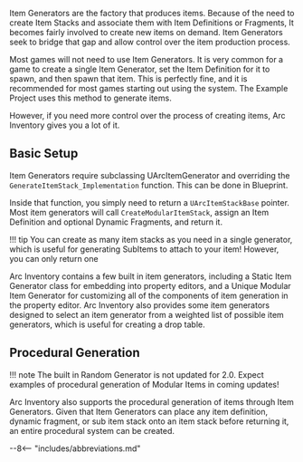 
Item Generators are the factory that produces items.  Because of the need to create Item Stacks and associate them with Item Definitions or Fragments, It becomes fairly involved to create new items on demand.  Item Generators seek to bridge that gap and allow control over the item production process.

Most games will not need to use Item Generators.  It is very common for a game to create a single Item Generator, set the Item Definition for it to spawn, and then spawn that item.  This is perfectly fine, and it is recommended for most games starting out using the system.  The Example Project uses this method to generate items.  

However, if you need more control over the process of creating items, Arc Inventory gives you a lot of it.

## Basic Setup

Item Generators require subclassing UArcItemGenerator and overriding the `GenerateItemStack_Implementation` function.  This can be done in Blueprint.   

Inside that function, you simply need to return a `UArcItemStackBase` pointer.  Most item generators will call `CreateModularItemStack`, assign an Item Definition and optional Dynamic Fragments, and return it.  

!!! tip
    You can create as many item stacks as you need in a single generator, which is useful for generating SubItems to attach to your item!  However, you can only return one

Arc Inventory contains a few built in item generators, including a Static Item Generator class for embedding into property editors, and a Unique Modular Item Generator for customizing all of the components of item generation in the property editor.  Arc Inventory also provides some item generators designed to select an item generator from a weighted list of possible item generators, which is useful for creating a drop table.  

## Procedural Generation

!!! note
    The built in Random Generator is not updated for 2.0.  Expect examples of procedural generation of Modular Items in coming updates!

Arc Inventory also supports the procedural generation of items through Item Generators.  Given that Item Generators can place any item definition, dynamic fragment, or sub item stack onto an item stack before returning it, an entire procedural system can be created.



--8<-- "includes/abbreviations.md"